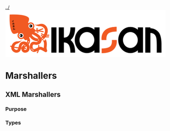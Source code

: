 [../](../../Readme.md)
![IKASAN](../developer/docs/quickstart-images/Ikasan-title-transparent.png)
# Marshallers
 
## XML Marshallers

### Purpose

### Types
    
